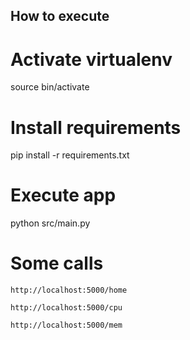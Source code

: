 ## How to execute

# Activate virtualenv
source bin/activate

# Install requirements
pip install -r requirements.txt

# Execute app
python src/main.py

# Some calls
`http://localhost:5000/home`

`http://localhost:5000/cpu`

`http://localhost:5000/mem`
